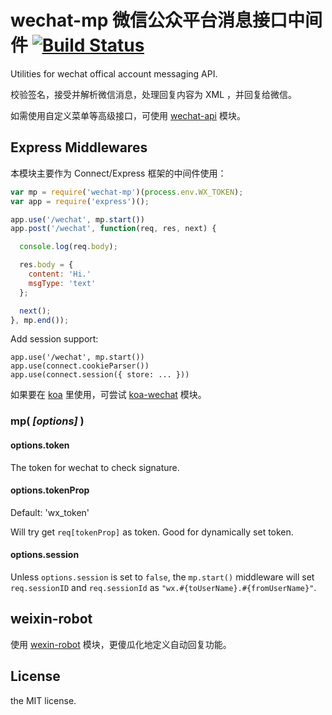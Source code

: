 # wechat-mp 微信公众平台消息接口中间件 [![Build Status](https://travis-ci.org/node-webot/wechat-mp.png?branch=master)](https://travis-ci.org/node-webot/wechat-mp)

Utilities for wechat offical account messaging API.

校验签名，接受并解析微信消息，处理回复内容为 XML ，并回复给微信。

如需使用自定义菜单等高级接口，可使用 [wechat-api](https://www.npmjs.org/package/wechat-api) 模块。

## Express Middlewares

本模块主要作为 Connect/Express 框架的中间件使用：

```javascript
var mp = require('wechat-mp')(process.env.WX_TOKEN);
var app = require('express')();

app.use('/wechat', mp.start())
app.post('/wechat', function(req, res, next) {

  console.log(req.body);

  res.body = {
    content: 'Hi.'
    msgType: 'text'
  };

  next();
}, mp.end());
```

Add session support:

```
app.use('/wechat', mp.start())
app.use(connect.cookieParser())
app.use(connect.session({ store: ... }))
```

如果要在 [koa](http://koajs.com/) 里使用，可尝试 [koa-wechat](https://www.npmjs.org/package/koa-wechat) 模块。


### mp( *[options]* )

#### options.token

The token for wechat to check signature.

#### options.tokenProp

Default: 'wx\_token'

Will try get `req[tokenProp]` as token. Good for dynamically set token.

#### options.session

Unless `options.session` is set to `false`,
the `mp.start()` middleware will set `req.sessionID` and `req.sessionId`
as `"wx.#{toUserName}.#{fromUserName}"`.


## weixin-robot

使用 [wexin-robot](https://github.com/node-webot/weixin-robot) 模块，更傻瓜化地定义自动回复功能。


## License

the MIT license.
